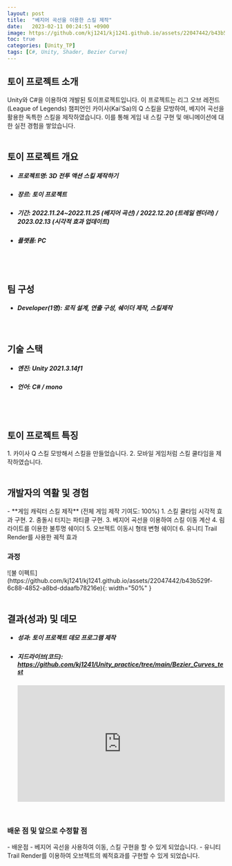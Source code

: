 ```yaml
---
layout: post
title:  "베지어 곡선을 이용한 스킬 제작"
date:   2023-02-11 00:24:51 +0900
image: https://github.com/kj1241/kj1241.github.io/assets/22047442/b43b529f-6c88-4852-a8bd-ddaafb78216e
toc: true
categories: [Unity_TP]
tags: [C#, Unity, Shader, Bezier Curve]
---
```


<h2><green1_h2> 토이 프로젝트 소개 </green1_h2></h2>
Unity와 C#을 이용하여 개발된 토이프로젝트입니다.  
이 프로젝트는 리그 오브 레전드(League of Legends) 챔피언인 카이사(Kai'Sa)의 Q 스킬을 모방하여, 베지어 곡선을 활용한 독특한 스킬을 제작하였습니다.  
이를 통해 게임 내 스킬 구현 및 애니메이션에 대한 실전 경험을 쌓았습니다.  

<br>
<br>
<h2><green1_h2> 토이 프로젝트 개요 </green1_h2></h2><ul>
<li><h5><green1_h5>프로젝트명: </green1_h5><span> 3D 전투 액션 스킬 제작하기 </span></h5></li>
<li><h5><green1_h5>장르: </green1_h5><span> 토이 프로젝트</span></h5></li>
<li><h5><green1_h5>기간: </green1_h5><span> 2022.11.24~2022.11.25 (베지어 곡선) / 2022.12.20 (트레일 렌더러) / 2023.02.13 (시각적 효과 업데이트)</span></h5></li>
<li><h5><green1_h5>플랫폼: </green1_h5><span> PC </span></h5></li></ul>


<br>
<br>
<h2><green1_h2> 팀 구성 </green1_h2></h2><ul> 
<li><h5><green1_h5>Developer(1명): </green1_h5><span> 로직 설계, 연출 구성, 쉐이더 제작, 스킬제작 </span></h5></li>
</ul>

<br>
<h2><green1_h2> 기술 스택 </green1_h2></h2><ul>
<li><h5><green1_h5>엔진: </green1_h5><span> Unity 2021.3.14f1 </span></h5></li>
<li><h5><green1_h5>언어: </green1_h5><span> C# / mono </span></h5></li>
</ul>


<br>
<br>
<h2 ><green1_h2> 토이 프로젝트 특징 </green1_h2></h2>
1. 카이사 Q 스킬 모방해서 스킬을 만들었습니다.
2. 모바일 게임처럼 스킬 쿨타임을 제작하였습니다.


<br>
<br>
<h2><green1_h2> 개발자의 역활 및 경험 </green1_h2></h2>
- **게임 캐릭터 스킬 제작** <span><red1_error>(전체 게임 제작 기여도: 100%)</red1_error></span>
   1. 스킬 쿨타임 시각적 효과 구현.
   2. 충돌시 터지는 파티클 구현.
   3. 베지어 곡선을 이용하여 스킬 이동 계산
   4. 림 라이트를 이용한 불투명 쉐이더
   5. 오브젝트 이동시 형태 변형 쉐이더
   6. 유니티 Trail Render를 사용한 궤적 효과 


<br>
<h3><green1_h3> 과정 </green1_h3></h3>
![불 이펙트](https://github.com/kj1241/kj1241.github.io/assets/22047442/b43b529f-6c88-4852-a8bd-ddaafb78216e){: width="50%" }



<br>
<br>
<h2><green1_h2> 결과(성과) 및 데모 </green1_h2></h2>
<ul>
<li><h5><green1_h5>성과: </green1_h5><span> 토이 프로젝트 데모 프로그램 제작 </span></h5></li>
<li><h5><green1_h5>지드라이브(코드): </green1_h5><span> 
<a href="https://github.com/kj1241/Unity_practice/tree/main/Bezier_Curves_test">https://github.com/kj1241/Unity_practice/tree/main/Bezier_Curves_test</a> </span></h5></li>
<iframe width="100%" style="aspect-ratio:16/9" src="https://www.youtube.com/embed/D5vNHpiF63I" title="Skill imitation bezier curve (기능 추가)" frameborder="0" allow="accelerometer; autoplay; clipboard-write; encrypted-media; gyroscope; picture-in-picture; web-share" allowfullscreen></iframe>
</li>
</ul>

<br>
<h3><green1_h3> 배운 점 및 앞으로 수정할 점 </green1_h3></h3>
- 배운점
    - 베지어 곡선을 사용하여 이동, 스킬 구현을 할 수 있게 되었습니다.
    - 유니티 Trail Render를 이용하여 오브젝트의 퀘적효과를 구현할 수 있게 되었습니다.